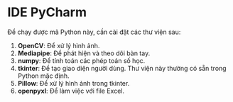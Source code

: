 # IDE PyCharm

Để chạy được mã Python này, cần cài đặt các thư viện sau:

1. **OpenCV**: Để xử lý hình ảnh.
2. **Mediapipe**: Để phát hiện và theo dõi bàn tay.
3. **numpy**: Để tính toán các phép toán số học.
4. **tkinter**: Để tạo giao diện người dùng. Thư viện này thường có sẵn trong Python mặc định.
5. **Pillow**: Để xử lý hình ảnh trong tkinter.
6. **openpyxl**: Để làm việc với file Excel.


